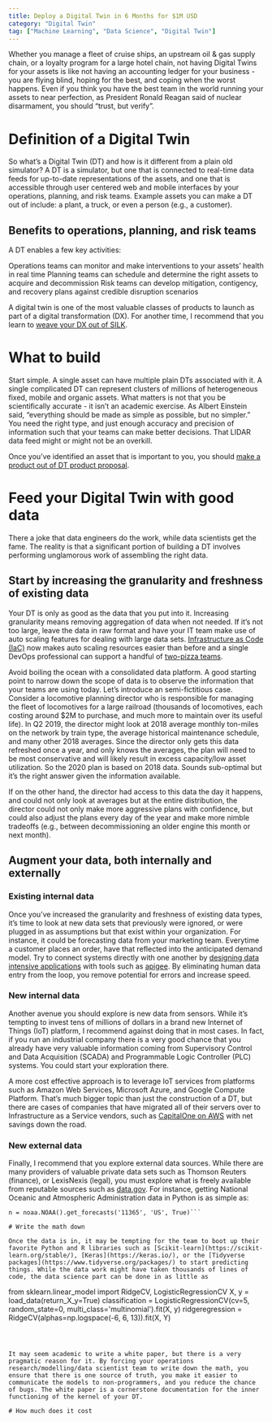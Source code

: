 ```yaml
---
title: Deploy a Digital Twin in 6 Months for $1M USD
category: "Digital Twin"
tag: ["Machine Learning", "Data Science", "Digital Twin"]
---
```


Whether you manage a fleet of cruise ships, an upstream oil & gas supply chain, or a loyalty program for a large hotel chain, not having Digital Twins for your assets is like not having an accounting ledger for your business - you are flying blind, hoping for the best, and coping when the worst happens. Even if you think you have the best team in the world running your assets to near perfection, as President Ronald Reagan said of nuclear disarmament, you should “trust, but verify”.

# Definition of a Digital Twin

So what’s a Digital Twin (DT) and how is it different from a plain old simulator? A DT is a simulator, but one that is connected to real-time data feeds for up-to-date representations of the assets, and one that is accessible through user centered web and mobile interfaces by your operations, planning, and risk teams. Example assets you can make a DT out of include: a plant, a truck, or even a person (e.g., a customer).

## Benefits to operations, planning, and risk teams

A DT enables a few key activities:

Operations teams can monitor and make interventions to your assets’ health in real time
Planning teams can schedule and determine the right assets to acquire and decommission
Risk teams can develop mitigation, contigency, and recovery plans against credible disruption scenarios

A digital twin is one of the most valuable classes of products to launch as part of a digital transformation (DX). For another time, I recommend that you learn to [weave your DX out of SILK](https://blog.dannycastonguay.com/digital%20transformation/weave-your-dx-out-of-silk/).

# What to build 

Start simple. A single asset can have multiple plain DTs associated with it. A single complicated DT can represent clusters of millions of heterogeneous fixed, mobile and organic assets. What matters is not that you be scientifically accurate - it isn’t an academic exercise. As Albert Einstein said, “everything should be made as simple as possible, but no simpler.” You need the right type, and just enough accuracy and precision of information such that your teams can make better decisions. That LIDAR data feed might or might not be an overkill. 

Once you’ve identified an asset that is important to you, you should [make a product out of DT product proposal](https://blog.dannycastonguay.com/product%20management/make-a-great-product-out-of-your-product-proposal/). 

# Feed your Digital Twin with good data

There a joke that data engineers do the work, while data scientists get the fame. The reality is that a significant portion of building a DT involves performing unglamorous work of assembling the right data.

## Start by increasing the granularity and freshness of existing data

Your DT is only as good as the data that you put into it. Increasing granularity means removing aggregation of data when not needed. If it’s not too large, leave the data in raw format and have your IT team make use of auto scaling features for dealing with large data sets. [Infrastructure as Code (IaC)](https://amzn.to/2YaDtn2) now makes auto scaling resources easier than before and a single DevOps professional can support a handful of [two-pizza teams](https://medium.com/magenta-lifestyle/why-two-large-pizza-team-is-the-best-team-ever-4f19b0f5f719).

Avoid boiling the ocean with a consolidated data platform. A good starting point to narrow down the scope of data is to observe the information that your teams are using today. Let’s introduce an semi-fictitious case. Consider a locomotive planning director who is responsible for managing the fleet of locomotives for a large railroad (thousands of locomotives, each costing around $2M to purchase, and much more to maintain over its useful life). In Q2 2019, the director might look at 2018 average monthly ton-miles on the network by train type, the average historical maintenance schedule, and many other 2018 averages. Since the director only gets this data refreshed once a year, and only knows the averages, the plan will need to be most conservative and will likely result in excess capacity/low asset utilization. So the 2020 plan is based on 2018 data. Sounds sub-optimal but it’s the right answer given the information available.

If on the other hand, the director had access to this data the day it happens, and could not only look at averages but at the entire distribution, the director could not only make more aggressive plans with confidence, but could also adjust the plans every day of the year and make more nimble tradeoffs (e.g., between decommissioning an older engine this month or next month). 

## Augment your data, both internally and externally

### Existing internal data

Once you’ve increased the granularity and freshness of existing data types, it’s time to look at new data sets that previously were ignored, or were plugged in as assumptions but that exist within your organization. For instance, it could be forecasting data from your marketing team. Everytime a customer places an order, have that reflected into the anticipated demand model. Try to connect systems directly with one another by [designing data intensive applications](https://amzn.to/2X1udoB) with tools such as [apigee](https://cloud.google.com/apigee/). By eliminating human data entry from the loop, you remove potential for errors and increase speed.

### New internal data

Another avenue you should explore is new data from sensors. While it’s tempting to invest tens of millions of dollars in a brand new Internet of Things (IoT) platform, I recommend against doing that in most cases. In fact, if you run an industrial company there is a very good chance that you already have very valuable information coming from Supervisory Control and Data Acquisition (SCADA) and Programmable Logic Controller (PLC) systems. You could start your exploration there.

A more cost effective approach is to leverage IoT services from platforms such as Amazon Web Services, Microsoft Azure, and Google Compute Platform. That’s much bigger topic than just the construction of a DT, but there are cases of companies that have migrated all of their servers over to Infrastructure as a Service vendors, such as [CapitalOne on AWS](https://aws.amazon.com/solutions/case-studies/innovators/capital-one/) with net savings down the road.

### New external data

Finally, I recommend that you explore external data sources. While there are many providers of valuable private data sets such as Thomson Reuters (finance), or LexisNexis (legal), you must explore what is freely available from reputable sources such as [data.gov](https://data.gov). For instance, getting National Oceanic and Atmospheric Administration data in Python is as simple as:

```from noaa_sdk import noaa
n = noaa.NOAA().get_forecasts('11365', 'US', True)```

# Write the math down

Once the data is in, it may be tempting for the team to boot up their favorite Python and R libraries such as [Scikit-learn](https://scikit-learn.org/stable/), [Keras](https://keras.io/), or the [Tidyverse packages](https://www.tidyverse.org/packages/) to start predicting things. While the data work might have taken thousands of lines of code, the data science part can be done in as little as 

```
from sklearn.linear_model import RidgeCV, LogisticRegressionCV
X, y = load_data(return_X_y=True)
classification = LogisticRegressionCV(cv=5, random_state=0, multi_class='multinomial').fit(X, y)
ridgeregression = RidgeCV(alphas=np.logspace(-6, 6, 13)).fit(X, Y)
```



It may seem academic to write a white paper, but there is a very pragmatic reason for it. By forcing your operations research/modelling/data scientist team to write down the math, you ensure that there is one source of truth, you make it easier to communicate the models to non-programmers, and you reduce the chance of bugs. The white paper is a cornerstone documentation for the inner functioning of the kernel of your DT. 

# How much does it cost

